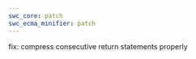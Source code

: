 ```yaml
---
swc_core: patch
swc_ecma_minifier: patch
---
```


fix: compress consecutive return statements properly
